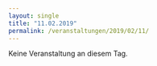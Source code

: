 ```yaml
---
layout: single
title: "11.02.2019"
permalink: /veranstaltungen/2019/02/11/
---
```


Keine Veranstaltung an diesem Tag.
